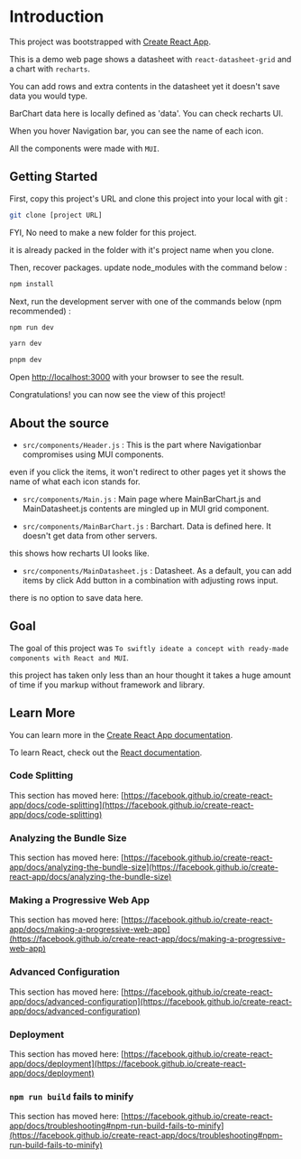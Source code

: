 # Introduction

This project was bootstrapped with [Create React App](https://github.com/facebook/create-react-app).

This is a demo web page shows a datasheet with `react-datasheet-grid` and a chart  with `recharts`.

You can add rows and extra contents in the datasheet yet it doesn't save data you would type.

BarChart data here is locally defined as 'data'. You can check recharts UI.

When you hover Navigation bar, you can see the name of each icon.

All the components were made with `MUI`.

## Getting Started

First, copy this project's URL and clone this project into your local with git :

```bash
git clone [project URL]
```

FYI, No need to make a new folder for this project. 

it is already packed in the folder with it's project name when you clone.

Then, recover packages. update node_modules with the command below :

```bash
npm install
```

Next, run the development server with one of the commands below (npm recommended) :

```bash
npm run dev
```

```bash
yarn dev
```

```bash
pnpm dev
```

Open [http://localhost:3000](http://localhost:3000) with your browser to see the result.

Congratulations! you can now see the view of this project! 

## About the source

- `src/components/Header.js` : This is the part where Navigationbar compromises using MUI components.

even if you click the items, it won't redirect to other pages yet it shows the name of what each icon stands for.

- `src/components/Main.js` : Main page where MainBarChart.js and MainDatasheet.js contents are mingled up in MUI grid component.

- `src/components/MainBarChart.js` : Barchart. Data is defined here. It doesn't get data from other servers.

this shows how recharts UI looks like.

- `src/components/MainDatasheet.js` : Datasheet. As a default, you can add items by click Add button in a combination with adjusting rows input.

there is no option to save data here.

## Goal

The goal of this project was `To swiftly ideate a concept with ready-made components with React and MUI`.

this project has taken only less than an hour thought it takes a huge amount of time if you markup without framework and library.

## Learn More

You can learn more in the [Create React App documentation](https://facebook.github.io/create-react-app/docs/getting-started).

To learn React, check out the [React documentation](https://reactjs.org/).

### Code Splitting

This section has moved here: [https://facebook.github.io/create-react-app/docs/code-splitting](https://facebook.github.io/create-react-app/docs/code-splitting)

### Analyzing the Bundle Size

This section has moved here: [https://facebook.github.io/create-react-app/docs/analyzing-the-bundle-size](https://facebook.github.io/create-react-app/docs/analyzing-the-bundle-size)

### Making a Progressive Web App

This section has moved here: [https://facebook.github.io/create-react-app/docs/making-a-progressive-web-app](https://facebook.github.io/create-react-app/docs/making-a-progressive-web-app)

### Advanced Configuration

This section has moved here: [https://facebook.github.io/create-react-app/docs/advanced-configuration](https://facebook.github.io/create-react-app/docs/advanced-configuration)

### Deployment

This section has moved here: [https://facebook.github.io/create-react-app/docs/deployment](https://facebook.github.io/create-react-app/docs/deployment)

### `npm run build` fails to minify

This section has moved here: [https://facebook.github.io/create-react-app/docs/troubleshooting#npm-run-build-fails-to-minify](https://facebook.github.io/create-react-app/docs/troubleshooting#npm-run-build-fails-to-minify)
